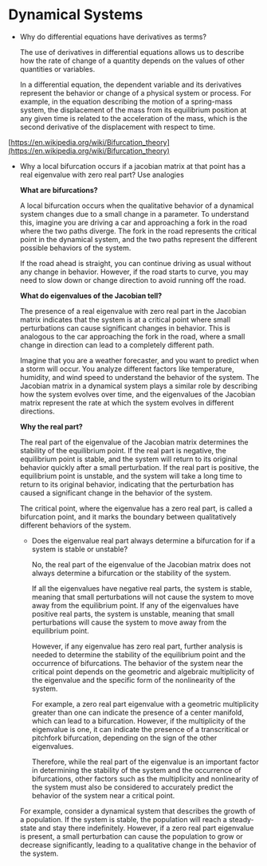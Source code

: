 # Dynamical Systems

- Why do differential equations have derivatives as terms?
    
    The use of derivatives in differential equations allows us to describe how the rate of change of a quantity depends on the values of other quantities or variables.
    
    In a differential equation, the dependent variable and its derivatives represent the behavior or change of a physical system or process. For example, in the equation describing the motion of a spring-mass system, the displacement of the mass from its equilibrium position at any given time is related to the acceleration of the mass, which is the second derivative of the displacement with respect to time.
    

[https://en.wikipedia.org/wiki/Bifurcation_theory](https://en.wikipedia.org/wiki/Bifurcation_theory)

- Why a local bifurcation occurs if a jacobian matrix at that point has a real eigenvalue with zero real part? Use analogies
    
    **What are bifurcations?**
    
    A local bifurcation occurs when the qualitative behavior of a dynamical system changes due to a small change in a parameter. To understand this, imagine you are driving a car and approaching a fork in the road where the two paths diverge. The fork in the road represents the critical point in the dynamical system, and the two paths represent the different possible behaviors of the system.
    
    If the road ahead is straight, you can continue driving as usual without any change in behavior. However, if the road starts to curve, you may need to slow down or change direction to avoid running off the road. 
    
    **************************************************What do eigenvalues of the Jacobian tell?**************************************************
    
    The presence of a real eigenvalue with zero real part in the Jacobian matrix indicates that the system is at a critical point where small perturbations can cause significant changes in behavior. This is analogous to the car approaching the fork in the road, where a small change in direction can lead to a completely different path.
    
    Imagine that you are a weather forecaster, and you want to predict when a storm will occur. You analyze different factors like temperature, humidity, and wind speed to understand the behavior of the system. The Jacobian matrix in a dynamical system plays a similar role by describing how the system evolves over time, and the eigenvalues of the Jacobian matrix represent the rate at which the system evolves in different directions.
    
    **Why the real part?**
    
    The real part of the eigenvalue of the Jacobian matrix determines the stability of the equilibrium point. If the real part is negative, the equilibrium point is stable, and the system will return to its original behavior quickly after a small perturbation. If the real part is positive, the equilibrium point is unstable, and the system will take a long time to return to its original behavior, indicating that the perturbation has caused a significant change in the behavior of the system.
    
    The critical point, where the eigenvalue has a zero real part, is called a bifurcation point, and it marks the boundary between qualitatively different behaviors of the system.
    
    - Does the eigenvalue real part always determine a bifurcation for if a system is stable or unstable?
        
        No, the real part of the eigenvalue of the Jacobian matrix does not always determine a bifurcation or the stability of the system.
        
        If all the eigenvalues have negative real parts, the system is stable, meaning that small perturbations will not cause the system to move away from the equilibrium point. If any of the eigenvalues have positive real parts, the system is unstable, meaning that small perturbations will cause the system to move away from the equilibrium point.
        
        However, if any eigenvalue has zero real part, further analysis is needed to determine the stability of the equilibrium point and the occurrence of bifurcations. The behavior of the system near the critical point depends on the geometric and algebraic multiplicity of the eigenvalue and the specific form of the nonlinearity of the system.
        
        For example, a zero real part eigenvalue with a geometric multiplicity greater than one can indicate the presence of a center manifold, which can lead to a bifurcation. However, if the multiplicity of the eigenvalue is one, it can indicate the presence of a transcritical or pitchfork bifurcation, depending on the sign of the other eigenvalues.
        
        Therefore, while the real part of the eigenvalue is an important factor in determining the stability of the system and the occurrence of bifurcations, other factors such as the multiplicity and nonlinearity of the system must also be considered to accurately predict the behavior of the system near a critical point.
        
    
    For example, consider a dynamical system that describes the growth of a population. If the system is stable, the population will reach a steady-state and stay there indefinitely. However, if a zero real part eigenvalue is present, a small perturbation can cause the population to grow or decrease significantly, leading to a qualitative change in the behavior of the system.